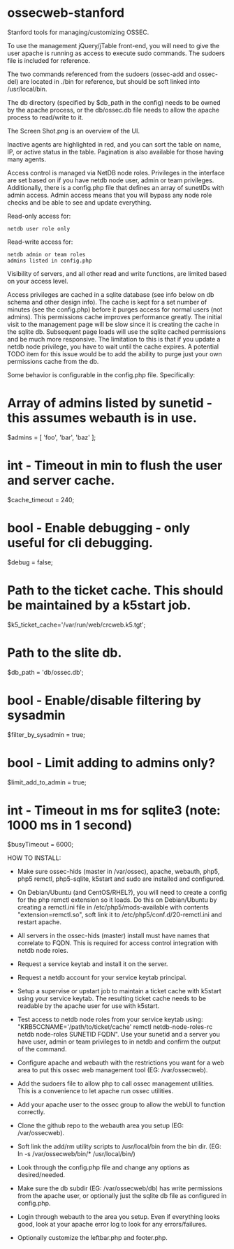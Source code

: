 ossecweb-stanford
=================

Stanford tools for managing/customizing OSSEC.

To use the management jQuery/jTable front-end, you will need to give the user
apache is running as access to execute sudo commands.  The sudoers file is
included for reference.

The two commands referenced from the sudoers (ossec-add and ossec-del) are
located in ./bin for reference, but should be soft linked into /usr/local/bin.

The db directory (specified by $db_path in the config) needs to be owned by the apache process, or the db/ossec.db file needs to allow the apache process to read/write to it.

The Screen Shot.png is an overview of the UI.

Inactive agents are highlighted in red, and you can sort the table on name, IP,
or active status in the table.  Pagination is also available for those having
many agents.

Access control is managed via NetDB node roles.  Privileges in the
interface are set based on if you have netdb node user, admin or team
privileges. Additionally, there is a config.php file that defines an array of
sunetIDs with admin access.  Admin access means that you will bypass any node
role checks and be able to see and update everything.

Read-only access for:

    netdb user role only

Read-write access for:

    netdb admin or team roles
    admins listed in config.php

Visibility of servers, and all other read and write functions, are limited
based on your access level.

Access privileges are cached in a sqlite database (see info below on db schema
and other design info).  The cache is kept for a set number of minutes (see the
config.php) before it purges access for normal users (not admins).  This
permissions cache improves performance greatly.  The initial visit to the
management page will be slow since it is creating the cache in the sqlite db.
Subsequent page loads will use the sqlite cached permissions and be much more
responsive.  The limitation to this is that if you update a netdb node
privilege, you have to wait until the cache expires.  A potential TODO item for
this issue would be to add the ability to purge just your own permissions cache
from the db.


Some behavior is configurable in the config.php file.  Specifically:

  # Array of admins listed by sunetid - this assumes webauth is in use.
  $admins = [ 'foo', 'bar', 'baz' ];

  # int - Timeout in min to flush the user and server cache.
  $cache_timeout = 240;

  # bool - Enable debugging - only useful for cli debugging.
  $debug = false;

  # Path to the ticket cache. This should be maintained by a k5start job.
  $k5_ticket_cache='/var/run/web/crcweb.k5.tgt';

  # Path to the slite db.
  $db_path = 'db/ossec.db';

  # bool - Enable/disable filtering by sysadmin
  $filter_by_sysadmin = true;

  # bool - Limit adding to admins only?
  $limit_add_to_admin = true;

  # int - Timeout in ms for sqlite3 (note: 1000 ms in 1 second)
  $busyTimeout = 6000;


HOW TO INSTALL:

- Make sure ossec-hids (master in /var/ossec), apache, webauth, php5, php5 remctl, php5-sqlite, k5start and sudo are installed and configured.

- On Debian/Ubuntu (and CentOS/RHEL?), you will need to create a config for the php remctl extension so it loads.  Do this on Debian/Ubuntu by creating a remctl.ini file in /etc/php5/mods-available with contents "extension=remctl.so", soft link it to /etc/php5/conf.d/20-remctl.ini and restart apache.

- All servers in the ossec-hids (master) install must have names that correlate to FQDN. This is required for access control integration with netdb node roles.

- Request a service keytab and install it on the server.

- Request a netdb account for your service keytab principal.

- Setup a supervise or upstart job to maintain a ticket cache with k5start using your service keytab.  The resulting ticket cache needs to be readable by the apache user for use with k5start.

- Test access to netdb node roles from your service keytab using: "KRB5CCNAME='/path/to/ticket/cache' remctl netdb-node-roles-rc netdb node-roles SUNETID FQDN".  Use your sunetid and a server you have user, admin or team privileges to in netdb and confirm the output of the command.

- Configure apache and webauth with the restrictions you want for a web area to put this ossec web management tool (EG: /var/ossecweb).

- Add the sudoers file to allow php to call ossec management utilities.  This is a convenience to let apache run ossec utilities.

- Add your apache user to the ossec group to allow the webUI to function correctly.

- Clone the github repo to the webauth area you setup (EG: /var/ossecweb).

- Soft link the add/rm utility scripts to /usr/local/bin from the bin dir.  (EG: ln -s /var/ossecweb/bin/* /usr/local/bin/)

- Look through the config.php file and change any options as desired/needed.

- Make sure the db subdir (EG: /var/ossecweb/db) has write permissions from the apache user, or optionally just the sqlite db file as configured in config.php.

- Login through webauth to the area you setup.  Even if everything looks good, look at your apache error log to look for any errors/failures.

- Optionally customize the leftbar.php and footer.php.

